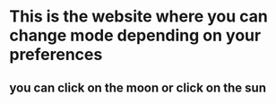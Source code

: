 # This is the website where you can change mode depending on your preferences

## you can click on the moon or click on the sun
